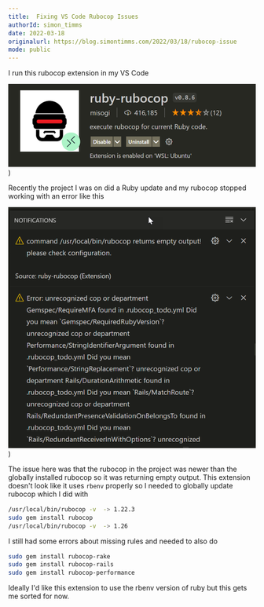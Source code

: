 ```yaml
---
title:  Fixing VS Code Rubocop Issues 
authorId: simon_timms
date: 2022-03-18
originalurl: https://blog.simontimms.com/2022/03/18/rubocop-issue
mode: public
---
```




I run this rubocop extension in my VS Code

![rubocop extension](/images/2022-03-18-rubocop-issue.md/2022-03-18-10-15-48.png))

Recently the project I was on did a Ruby update and my rubocop stopped working with an error like this

![Rubocop error](/images/2022-03-18-rubocop-issue.md/2022-03-18-10-16-43.png))

The issue here was that the rubocop in the project was newer than the globally installed rubocop so it was returning empty output. This extension doesn't look like it uses `rbenv` properly so I needed to globally update rubocop which I did with 

```bash
/usr/local/bin/rubocop -v  -> 1.22.3
sudo gem install rubocop
/usr/local/bin/rubocop -v  -> 1.26
```

I still had some errors about missing rules and needed to also do 

```bash
sudo gem install rubocop-rake
sudo gem install rubocop-rails
sudo gem install rubocop-performance
```

Ideally I'd like this extension to use the rbenv version of ruby but this gets me sorted for now. 